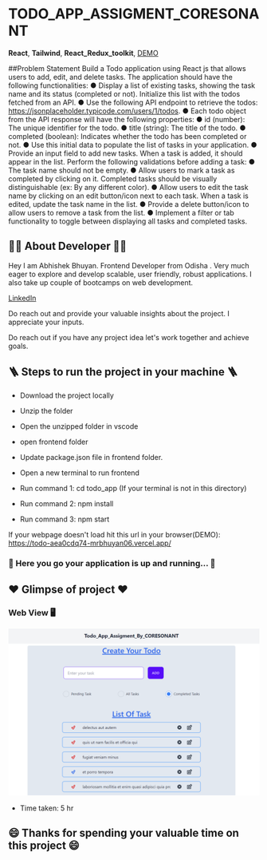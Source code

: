 # TODO_APP_ASSIGMENT_CORESONANT

**React**, **Tailwind**, **React_Redux_toolkit**,
[DEMO](https://todo-aea0cdq74-mrbhuyan06.vercel.app/)

##Problem Statement
Build a Todo application using React js that allows users to add, edit, and delete tasks. The
application should have the following functionalities:
● Display a list of existing tasks, showing the task name and its status (completed or not).
Initialize this list with the todos fetched from an API.
● Use the following API endpoint to retrieve the todos:
https://jsonplaceholder.typicode.com/users/1/todos.
● Each todo object from the API response will have the following properties:
● id (number): The unique identifier for the todo.
● title (string): The title of the todo.
● completed (boolean): Indicates whether the todo has been completed or not.
● Use this initial data to populate the list of tasks in your application.
● Provide an input field to add new tasks. When a task is added, it should appear in the list.
Perform the following validations before adding a task:
● The task name should not be empty.
● Allow users to mark a task as completed by clicking on it. Completed tasks should be
visually distinguishable (ex: By any different color).
● Allow users to edit the task name by clicking on an edit button/icon next to each task. When
a task is edited, update the task name in the list.
● Provide a delete button/icon to allow users to remove a task from the list.
● Implement a filter or tab functionality to toggle between displaying all tasks and completed
tasks.

## 👨‍💻 About Developer 👨‍💻

Hey I am Abhishek Bhuyan. Frontend Developer from Odisha . Very much eager to explore and develop scalable, user friendly, robust applications. I also take up couple of bootcamps on web development.

[LinkedIn](https://www.linkedin.com/in/abhisekh-bhuyan-5605b3230/)

Do reach out and provide your valuable insights about the project. I appreciate your inputs.

Do reach out if you have any project idea let's work together and achieve goals.

## 🪜 Steps to run the project in your machine 🪜

- Download the project locally
- Unzip the folder
- Open the unzipped folder in vscode

- open frontend folder
- Update package.json file in frontend folder.
- Open a new terminal to run frontend
- Run command 1: cd todo_app (If your terminal is not in this directory)
- Run command 2: npm install
- Run command 3: npm start

If your webpage doesn't load hit this url in your browser(DEMO): https://todo-aea0cdq74-mrbhuyan06.vercel.app/

### 🎉 Here you go your application is up and running... 🎉

## ❤️ Glimpse of project ❤️

### Web View 🖥️

![Web View](./project_todo.png)

- Time taken: 5 hr

## 😄 Thanks for spending your valuable time on this project 😄
